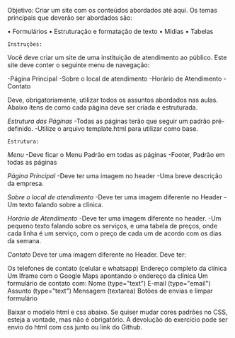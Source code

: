 Objetivo:
Criar um site com os conteúdos abordados até aqui. Os temas principais que deverão ser abordados são:

• Formulários
• Estruturação e formatação de texto
• Mídias
• Tabelas
 

    Instruções:

Você deve criar um site de uma instituição de atendimento ao público.
Este site deve conter o seguinte menu de navegação:

-Página Principal
-Sobre o local de atendimento
-Horário de Atendimento
-Contato

Deve, obrigatoriamente, utilizar todos os assuntos abordados nas aulas.
Abaixo itens de como cada página deve ser criada e estruturada.

*Estrutura das Páginas*
-Todas as páginas terão que seguir um padrão pré-definido.
-Utilize o arquivo template.html para utilizar como base.


    Estrutura:

*Menu*
-Deve ficar o Menu Padrão em todas as páginas
-Footer, Padrão em todas as páginas

*Página Principal*
-Deve ter uma imagem no header
-Uma breve descrição da empresa.

*Sobre o local de atendimento*
-Deve ter uma imagem diferente no Header
-Um texto falando sobre a clínica.

*Horário de Atendimento*
-Deve ter uma imagem diferente no header.
-Um pequeno texto falando sobre os serviços, e uma tabela de preços, onde cada linha é um serviço, com o preço de cada um de acordo com os dias da semana.

*Contato*
Deve ter uma imagem diferente no Header.
Deve ter:

Os telefones de contato (celular e whatsapp)
Endereço completo da clínica
Um Iframe com o Google Maps apontando o endereço da clínica
Um formulário de contato com:
Nome (type="text")
E-mail (type="email")
Assunto (type="text")
Mensagem (textarea)
Botões de envias e limpar formulário

Baixar o modelo html e css abaixo. Se quiser mudar cores padrões no CSS, esteja a vontade, mas não é obrigatório.
A devolução do exercício pode ser envio do html com css junto ou link do Github.
